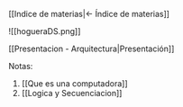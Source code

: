  [[Indice de materias|<- Índice de materias]]

![[hogueraDS.png]]

[[Presentacion - Arquitectura|Presentación]]

Notas:

1. [[Que es una computadora]]
2. [[Logica y Secuenciacion]]